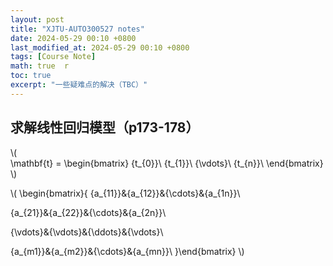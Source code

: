 ```yaml
---
layout: post  
title: "XJTU-AUTO300527 notes"  
date: 2024-05-29 00:10 +0800  
last_modified_at: 2024-05-29 00:10 +0800  
tags: [Course Note]  
math: true  r
toc: true  
excerpt: "一些疑难点的解决（TBC）"
---
```


## 求解线性回归模型（p173-178）

\\( \
\mathbf{t} = \begin{bmatrix}
{t_{0}}\\
{t_{1}}\\
{\vdots}\\
{t_{n}}\\
\end{bmatrix}
\\\) 

\\(
\begin{bmatrix}{
{a_{11}}&{a_{12}}&{\cdots}&{a_{1n}}\\

{a_{21}}&{a_{22}}&{\cdots}&{a_{2n}}\\

{\vdots}&{\vdots}&{\ddots}&{\vdots}\\

{a_{m1}}&{a_{m2}}&{\cdots}&{a_{mn}}\\
}\end{bmatrix} 
\\)